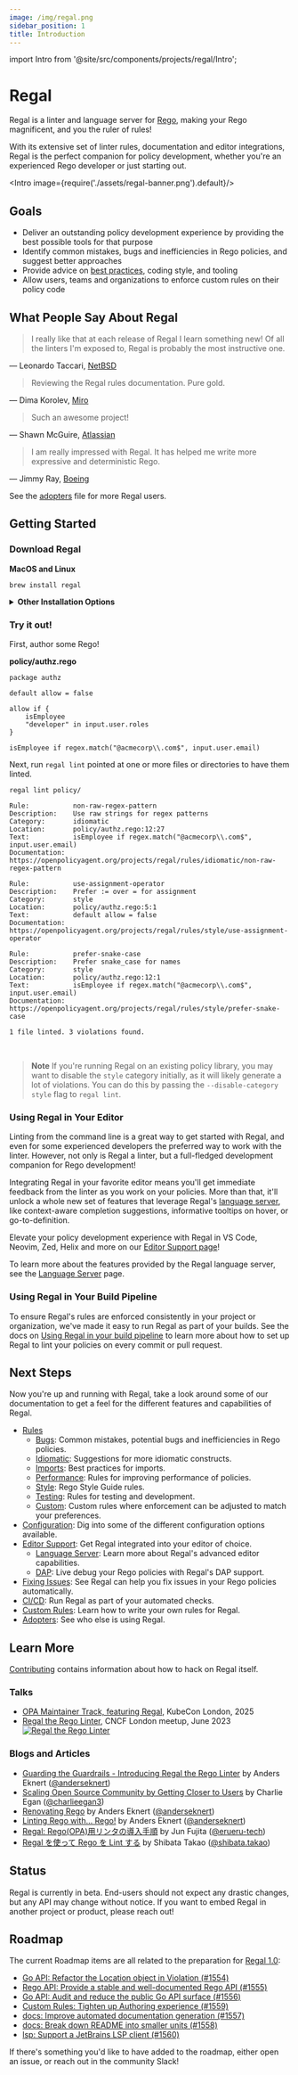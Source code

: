 ```yaml
---
image: /img/regal.png
sidebar_position: 1
title: Introduction
---
```


<!-- markdownlint-disable MD041 -->

import Intro from '@site/src/components/projects/regal/Intro';

<!-- markdownlint-disable MD025 -->

# Regal

Regal is a linter and language server for
[Rego](https://www.openpolicyagent.org/docs/policy-language/), making
your Rego magnificent, and you the ruler of rules!

With its extensive set of linter rules, documentation and editor integrations,
Regal is the perfect companion for policy development, whether you're an
experienced Rego developer or just starting out.

<!-- markdownlint-disable MD033 -->

<Intro image={require('./assets/regal-banner.png').default}/>


<!-- markdownlint-disable MD041 -->

## Goals

- Deliver an outstanding policy development experience by providing the best possible tools for that purpose
- Identify common mistakes, bugs and inefficiencies in Rego policies, and suggest better approaches
- Provide advice on [best practices](https://github.com/StyraInc/rego-style-guide), coding style, and tooling
- Allow users, teams and organizations to enforce custom rules on their policy code


<!-- markdownlint-disable MD041 -->

## What People Say About Regal

> I really like that at each release of Regal I learn something new!
> Of all the linters I'm exposed to, Regal is probably the most instructive one.

— Leonardo Taccari, [NetBSD](https://www.netbsd.org/)

> Reviewing the Regal rules documentation. Pure gold.

— Dima Korolev, [Miro](https://miro.com/)

> Such an awesome project!

— Shawn McGuire, [Atlassian](https://www.atlassian.com/)

> I am really impressed with Regal. It has helped me write more expressive and deterministic Rego.

— Jimmy Ray, [Boeing](https://www.boeing.com/)

See the [adopters](https://openpolicyagent.org/projects/regal/adopters) file for more Regal users.


<!-- markdownlint-disable MD041 -->

## Getting Started

### Download Regal

**MacOS and Linux**

```shell
brew install regal
```

<details>
  <summary><strong>Other Installation Options</strong></summary>

Please see [Packages](https://openpolicyagent.org/projects/regal/adopters#packaging)
for a list of package repositories which distribute Regal.

Manual installation commands:

**MacOS (Apple Silicon)**

```shell
curl -L -o regal "https://github.com/open-policy-agent/regal/releases/latest/download/regal_Darwin_arm64"
```

**MacOS (x86_64)**

```shell
curl -L -o regal "https://github.com/open-policy-agent/regal/releases/latest/download/regal_Darwin_x86_64"
```

**Linux (x86_64)**

```shell
curl -L -o regal "https://github.com/open-policy-agent/regal/releases/latest/download/regal_Linux_x86_64"
chmod +x regal
```

**Windows**

```shell
curl.exe -L -o regal.exe "https://github.com/open-policy-agent/regal/releases/latest/download/regal_Windows_x86_64.exe"
```

**Docker**

```shell
docker pull ghcr.io/styrainc/regal:latest
```

See all versions, and checksum files, at the Regal [releases](https://github.com/open-policy-agent/regal/releases/)
page, and published Docker images at the [packages](https://github.com/open-policy-agent/regal/pkgs/container/regal)
page.

</details>

### Try it out!

First, author some Rego!

**policy/authz.rego**

```rego
package authz

default allow = false

allow if {
    isEmployee
    "developer" in input.user.roles
}

isEmployee if regex.match("@acmecorp\\.com$", input.user.email)
```

Next, run `regal lint` pointed at one or more files or directories to have them linted.

```shell
regal lint policy/
```

<!-- markdownlint-capture -->
<!-- markdownlint-disable MD010 -->

```text
Rule:         	non-raw-regex-pattern
Description:  	Use raw strings for regex patterns
Category:     	idiomatic
Location:     	policy/authz.rego:12:27
Text:         	isEmployee if regex.match("@acmecorp\\.com$", input.user.email)
Documentation:	https://openpolicyagent.org/projects/regal/rules/idiomatic/non-raw-regex-pattern

Rule:         	use-assignment-operator
Description:  	Prefer := over = for assignment
Category:     	style
Location:     	policy/authz.rego:5:1
Text:         	default allow = false
Documentation:	https://openpolicyagent.org/projects/regal/rules/style/use-assignment-operator

Rule:         	prefer-snake-case
Description:  	Prefer snake_case for names
Category:     	style
Location:     	policy/authz.rego:12:1
Text:         	isEmployee if regex.match("@acmecorp\\.com$", input.user.email)
Documentation:	https://openpolicyagent.org/projects/regal/rules/style/prefer-snake-case

1 file linted. 3 violations found.
```

<!-- markdownlint-restore -->
<br />

> **Note**
> If you're running Regal on an existing policy library, you may want to disable the `style` category initially, as it
> will likely generate a lot of violations. You can do this by passing the `--disable-category style` flag to
> `regal lint`.

### Using Regal in Your Editor

Linting from the command line is a great way to get started with Regal, and even for some experienced developers
the preferred way to work with the linter. However, not only is Regal a linter, but a full-fledged development
companion for Rego development!

Integrating Regal in your favorite editor means you'll get immediate feedback from the linter as you work on your
policies. More than that, it'll unlock a whole new set of features that leverage Regal's
[language server](https://openpolicyagent.org/projects/regal/language-server),
like context-aware completion suggestions, informative tooltips on hover,
or go-to-definition.

Elevate your policy development experience with Regal in VS Code, Neovim, Zed, Helix
and more on our [Editor Support page](https://openpolicyagent.org/projects/regal/editor-support)!

To learn more about the features provided by the Regal language server, see the
[Language Server](https://openpolicyagent.org/projects/regal/language-server) page.

### Using Regal in Your Build Pipeline

To ensure Regal's rules are enforced consistently in your project or organization,
we've made it easy to run Regal as part of your builds.
See the docs on [Using Regal in your build pipeline](https://openpolicyagent.org/projects/regal/cicd) to learn more
about how to set up Regal to lint your policies on every commit or pull request.


<!-- markdownlint-disable MD041 -->

## Next Steps

Now you're up and running with Regal, take a look around some of our documentation
to get a feel for the different features and capabilities of Regal.

- [Rules](https://openpolicyagent.org/projects/regal/rules)
  - [Bugs](https://openpolicyagent.org/projects/regal/rules/bugs): Common mistakes, potential bugs and inefficiencies in Rego policies.
  - [Idiomatic](https://openpolicyagent.org/projects/regal/rules/idiomatic): Suggestions for more idiomatic constructs.
  - [Imports](https://openpolicyagent.org/projects/regal/rules/imports): Best practices for imports.
  - [Performance](https://openpolicyagent.org/projects/regal/rules/performance): Rules for improving performance of policies.
  - [Style](https://openpolicyagent.org/projects/regal/rules/style): Rego Style Guide rules.
  - [Testing](https://openpolicyagent.org/projects/regal/rules/testing): Rules for testing and development.
  - [Custom](https://openpolicyagent.org/projects/regal/rules/custom): Custom rules where enforcement can be adjusted to match your preferences.
- [Configuration](https://openpolicyagent.org/projects/regal/configuration): Dig into some of the different configuration options available.
- [Editor Support](https://openpolicyagent.org/projects/regal/editor-support): Get Regal integrated into your editor of choice.
  - [Language Server](https://openpolicyagent.org/projects/regal/language-server): Learn more
    about Regal's advanced editor capabilities.
  - [DAP](https://openpolicyagent.org/projects/regal/debug-adapter): Live debug your Rego policies with Regal's DAP support.
- [Fixing Issues](https://openpolicyagent.org/projects/regal/fixing): See Regal can help you fix issues in your Rego policies automatically.
- [CI/CD](https://openpolicyagent.org/projects/regal/ci-cd): Run Regal as part of your automated checks.
- [Custom Rules](https://openpolicyagent.org/projects/regal/custom-rules): Learn how to write your own rules for Regal.
- [Adopters](https://openpolicyagent.org/projects/regal/adopters): See who else is using Regal.


<!-- If updating, please check resources.md too -->

<!-- markdownlint-disable MD041 -->

## Learn More

[Contributing](https://github.com/open-policy-agent/regal/blob/main/docs/CONTRIBUTING.md)
contains information about how to hack on Regal itself.

### Talks

- [OPA Maintainer Track, featuring Regal](https://www.youtube.com/watch?v=XtA-NKoJDaI), KubeCon London, 2025
- [Regal the Rego Linter](https://www.youtube.com/watch?v=Xx8npd2TQJ0&t=2567s), CNCF London meetup, June 2023
  [![Regal the Rego Linter](./assets/regal_cncf_london.png)](https://www.youtube.com/watch?v=Xx8npd2TQJ0&t=2567s)

### Blogs and Articles

- [Guarding the Guardrails - Introducing Regal the Rego Linter](https://www.styra.com/blog/guarding-the-guardrails-introducing-regal-the-rego-linter/)
  by Anders Eknert ([@anderseknert](https://github.com/anderseknert))
- [Scaling Open Source Community by Getting Closer to Users](https://thenewstack.io/scaling-open-source-community-by-getting-closer-to-users/)
  by Charlie Egan ([@charlieegan3](https://github.com/charlieegan3))
- [Renovating Rego](https://www.styra.com/blog/renovating-rego/) by Anders Eknert ([@anderseknert](https://github.com/anderseknert))
- [Linting Rego with... Rego!](https://www.styra.com/blog/linting-rego-with-rego/) by Anders Eknert ([@anderseknert](https://github.com/anderseknert))
- [Regal: Rego(OPA)用リンタの導入手順](https://zenn.dev/erueru_tech/articles/6cfb886d92858a) by Jun Fujita ([@erueru-tech](https://github.com/erueru-tech))
- [Regal を使って Rego を Lint する](https://tech.dentsusoken.com/entry/2024/12/05/Regal_%E3%82%92%E4%BD%BF%E3%81%A3%E3%81%A6_Rego_%E3%82%92_Lint_%E3%81%99%E3%82%8B)
  by Shibata Takao ([@shibata.takao](https://shodo.ink/@shibata.takao/))


<!-- markdownlint-disable MD041 -->

## Status

Regal is currently in beta. End-users should not expect any drastic changes, but any API may change without notice.
If you want to embed Regal in another project or product, please reach out!


<!-- markdownlint-disable MD041 -->

## Roadmap

The current Roadmap items are all related to the preparation for
[Regal 1.0](https://github.com/open-policy-agent/regal/issues/979):

- [Go API: Refactor the Location object in Violation (#1554)](https://github.com/open-policy-agent/regal/issues/1554)
- [Rego API: Provide a stable and well-documented Rego API (#1555)](https://github.com/open-policy-agent/regal/issues/1555)
- [Go API: Audit and reduce the public Go API surface (#1556)](https://github.com/open-policy-agent/regal/issues/1556)
- [Custom Rules: Tighten up Authoring experience (#1559)](https://github.com/open-policy-agent/regal/issues/1559)
- [docs: Improve automated documentation generation (#1557)](https://github.com/open-policy-agent/regal/issues/1557)
- [docs: Break down README into smaller units (#1558)](https://github.com/open-policy-agent/regal/issues/1558)
- [lsp: Support a JetBrains LSP client (#1560)](https://github.com/open-policy-agent/regal/issues/1560)

If there's something you'd like to have added to the roadmap, either open an issue, or reach out in the community Slack!



